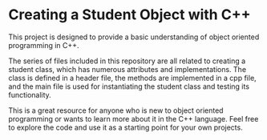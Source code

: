 # Creating a Student Object with C++

This project is designed to provide a basic understanding of object oriented programming in C++.

The series of files included in this repository are all related to creating a student class, which has numerous attributes and implementations. The class is defined in a header file, the methods are implemented in a cpp file, and the main file is used for instantiating the student class and testing its functionality.

This is a great resource for anyone who is new to object oriented programming or wants to learn more about it in the C++ language. Feel free to explore the code and use it as a starting point for your own projects.
